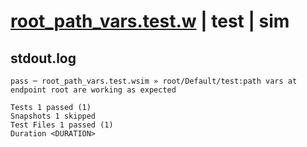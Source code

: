 # [root_path_vars.test.w](../../../../../../tests/sdk_tests/api/root_path_vars.test.w) | test | sim

## stdout.log
```log
pass ─ root_path_vars.test.wsim » root/Default/test:path vars at endpoint root are working as expected

Tests 1 passed (1)
Snapshots 1 skipped
Test Files 1 passed (1)
Duration <DURATION>
```

